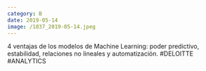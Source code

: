 ```yaml
--- 
category: B 
date: 2019-05-14 
image: /1037_2019-05-14.jpeg 
--- 
```


4 ventajas de los modelos de Machine Learning: poder predictivo, estabilidad, relaciones no lineales y automatización. #DELOITTE #ANALYTICS